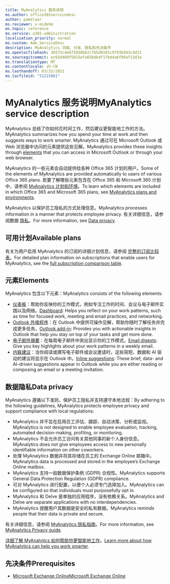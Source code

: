 ```yaml
---
title: MyAnalytics 服务说明
ms.author: office365servicedesc
author: pamelaar
ms.reviewer: v-midehm
ms.topic: reference
ms.service: o365-administration
localization_priority: normal
ms.custom: Adm_ServiceDesc
description: MyAnalytics 功能、分发、隐私和先决条件
ms.openlocfilehash: 3b573c4e675830bb2c7b5d9101c9793b493c4d11
ms.sourcegitcommit: ec02d469f5815efa65bdb4f17bd4a6f89af13d3a
ms.translationtype: MT
ms.contentlocale: zh-CN
ms.lasthandoff: 03/25/2021
ms.locfileid: "51215861"
---
```

# <a name="myanalytics-service-description"></a><span data-ttu-id="04911-103">MyAnalytics 服务说明</span><span class="sxs-lookup"><span data-stu-id="04911-103">MyAnalytics service description</span></span>

<span data-ttu-id="04911-104">MyAnalytics 总结了你如何花时间工作，然后建议更智能地工作的方法。</span><span class="sxs-lookup"><span data-stu-id="04911-104">MyAnalytics summarizes how you spend your time at work and then suggests ways to work smarter.</span></span> <span data-ttu-id="04911-105">MyAnalytics 通过可在 Microsoft [](#elements) Outlook 或 Web 浏览器中访问的元素提供这些见解。</span><span class="sxs-lookup"><span data-stu-id="04911-105">MyAnalytics provides these insights through [elements](#elements) that you can access in Microsoft Outlook or through your web browser.</span></span>

<span data-ttu-id="04911-106">MyAnalytics 的一些元素会自动提供给各种 Office 365 计划的用户。</span><span class="sxs-lookup"><span data-stu-id="04911-106">Some of the elements of MyAnalytics are provided automatically to users of various Office 365 plans.</span></span> <span data-ttu-id="04911-107">若要了解哪些元素包含在 Office 365 和 Microsoft 365 计划中，请参阅 [MyAnalytics 计划和环境](/workplace-analytics/myanalytics/overview/plans-environments)。</span><span class="sxs-lookup"><span data-stu-id="04911-107">To learn which elements are included in which Office 365 and Microsoft 365 plans, see [MyAnalytics plans and environments](/workplace-analytics/myanalytics/overview/plans-environments).</span></span>  

<span data-ttu-id="04911-108">MyAnalytics 以保护员工隐私的方式处理信息。</span><span class="sxs-lookup"><span data-stu-id="04911-108">MyAnalytics processes information in a manner that protects employee privacy.</span></span> <span data-ttu-id="04911-109">有关详细信息，请参阅数据 [隐私](#data-privacy)。</span><span class="sxs-lookup"><span data-stu-id="04911-109">For more information, see [Data privacy](#data-privacy).</span></span>

## <a name="available-plans"></a><span data-ttu-id="04911-110">可用计划</span><span class="sxs-lookup"><span data-stu-id="04911-110">Available plans</span></span>

<span data-ttu-id="04911-111">有关为用户启用 MyAnalytics 的订阅的详细计划信息，请参阅 [完整的订阅比较表](https://go.microsoft.com/fwlink/?linkid=2139145)。</span><span class="sxs-lookup"><span data-stu-id="04911-111">For detailed plan information on subscriptions that enable users for MyAnalytics, see the [full subscription comparison table](https://go.microsoft.com/fwlink/?linkid=2139145).</span></span>

## <a name="elements"></a><span data-ttu-id="04911-112">元素</span><span class="sxs-lookup"><span data-stu-id="04911-112">Elements</span></span>

<span data-ttu-id="04911-113">MyAnalytics 包含以下元素：</span><span class="sxs-lookup"><span data-stu-id="04911-113">MyAnalytics consists of the following elements:</span></span>

* <span data-ttu-id="04911-114">[仪表板](/workplace-analytics/myanalytics/use/dashboard-2)：帮助你反映你的工作模式，例如专注工作的时间、会议与电子邮件实践以及网络。</span><span class="sxs-lookup"><span data-stu-id="04911-114">[Dashboard](/workplace-analytics/myanalytics/use/dashboard-2): Helps you reflect on your work patterns, such as time for focused work, meeting and email practices, and networking.</span></span>
* <span data-ttu-id="04911-115">[Outlook 外接程序](/workplace-analytics/myanalytics/use/add-in)：在 Outlook 中提供可操作见解，帮助你随时了解任务并完成更多任务。</span><span class="sxs-lookup"><span data-stu-id="04911-115">[Outlook add-in](/workplace-analytics/myanalytics/use/add-in): Provides you with actionable insights in Outlook that help you stay on top of your tasks and get more done.</span></span>
* <span data-ttu-id="04911-116">[电子邮件摘要](/workplace-analytics/myanalytics/use/email-digest-2)：在每周电子邮件中突出显示你的工作模式。</span><span class="sxs-lookup"><span data-stu-id="04911-116">[Email digests](/workplace-analytics/myanalytics/use/email-digest-2): Give you key highlights about your work patterns in a weekly email.</span></span>
* <span data-ttu-id="04911-117">[内联建议](/workplace-analytics/myanalytics/use/mya-notifications)：当你阅读或撰写电子邮件或会议邀请时，这些简短、数据和 AI 驱动的建议将显示在 Outlook 中。</span><span class="sxs-lookup"><span data-stu-id="04911-117">[Inline suggestions](/workplace-analytics/myanalytics/use/mya-notifications): These brief, data- and AI-driven suggestions appear in Outlook while you are either reading or composing an email or a meeting invitation.</span></span>

## <a name="data-privacy"></a><span data-ttu-id="04911-118">数据隐私</span><span class="sxs-lookup"><span data-stu-id="04911-118">Data privacy</span></span>

<span data-ttu-id="04911-119">MyAnalytics 遵循以下准则，保护员工隐私并支持遵守本地法规：</span><span class="sxs-lookup"><span data-stu-id="04911-119">By adhering to the following guidelines, MyAnalytics protects employee privacy and support compliance with local regulations:</span></span>

* <span data-ttu-id="04911-120">MyAnalytics 并不旨在启用员工评估、跟踪、自动决策、分析或监视。</span><span class="sxs-lookup"><span data-stu-id="04911-120">MyAnalytics is not designed to enable employee evaluation, tracking, automated decision-making, profiling, or monitoring.</span></span>
* <span data-ttu-id="04911-121">MyAnalytics 不会允许员工访问有关其他同事的新个人身份信息。</span><span class="sxs-lookup"><span data-stu-id="04911-121">MyAnalytics does not give employees access to new personally identifiable information on other coworkers.</span></span>
* <span data-ttu-id="04911-122">处理 MyAnalytics 数据并将其存储在员工的 Exchange Online 邮箱中。</span><span class="sxs-lookup"><span data-stu-id="04911-122">MyAnalytics data is processed and stored in the employee’s Exchange Online mailbox.</span></span>
* <span data-ttu-id="04911-123">MyAnalytics 支持一般数据保护条例 (GDPR) 合规性。</span><span class="sxs-lookup"><span data-stu-id="04911-123">MyAnalytics supports General Data Protection Regulation (GDPR) compliance.</span></span>
* <span data-ttu-id="04911-124">可对 MyAnalytics 进行配置，以便个人必须专门选择加入。</span><span class="sxs-lookup"><span data-stu-id="04911-124">MyAnalytics can be configured so that individuals must purposefully opt in.</span></span>
* <span data-ttu-id="04911-125">MyAnalytics 和 Delve 是单独的应用程序，没有依赖关系。</span><span class="sxs-lookup"><span data-stu-id="04911-125">MyAnalytics and Delve are separate applications with no interdependencies.</span></span>
* <span data-ttu-id="04911-126">MyAnalytics 提醒用户其数据是安全的私有数据。</span><span class="sxs-lookup"><span data-stu-id="04911-126">MyAnalytics reminds people that their data is private and secure.</span></span>

<span data-ttu-id="04911-127">有关详细信息，请参阅 [MyAnalytics 隐私指南](/workplace-analytics/myanalytics/overview/privacy-guide)。</span><span class="sxs-lookup"><span data-stu-id="04911-127">For more information, see [MyAnalytics Privacy guide](/workplace-analytics/myanalytics/overview/privacy-guide).</span></span>

<span data-ttu-id="04911-128">[详细了解 MyAnalytics 如何帮助你更智能地工作](https://products.office.com/business/myanalytics-personal-analytics)。</span><span class="sxs-lookup"><span data-stu-id="04911-128">[Learn more about how MyAnalytics can help you work smarter](https://products.office.com/business/myanalytics-personal-analytics).</span></span>

## <a name="prerequisites"></a><span data-ttu-id="04911-129">先决条件</span><span class="sxs-lookup"><span data-stu-id="04911-129">Prerequisites</span></span>

* [<span data-ttu-id="04911-130">Microsoft Exchange Online</span><span class="sxs-lookup"><span data-stu-id="04911-130">Microsoft Exchange Online</span></span>](./exchange-online-service-description/exchange-online-service-description.md)